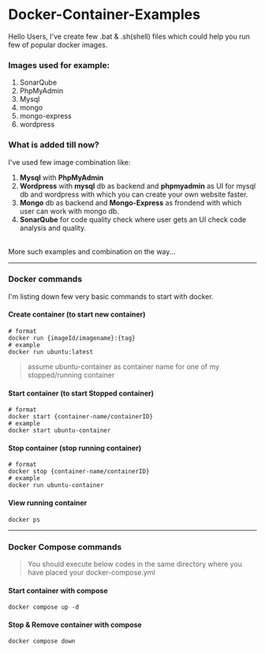 # Docker-Container-Examples

Hello Users,
I've create few .bat & .sh(shell) files which could help you run few of popular docker images.

### Images used for example:
1. SonarQube
2. PhpMyAdmin
3. Mysql
4. mongo
5. mongo-express
6. wordpress

### What is added till now?
I've used few image combination like:
1.  **Mysql** with **PhpMyAdmin**
2.  **Wordpress** with **mysql** db as backend and **phpmyadmin** as UI for mysql db and wordpress with which you can create your own website faster.
3.  **Mongo** db as backend and **Mongo-Express** as frondend with which user can work with mongo db.
4.  **SonarQube** for code quality check where user gets an UI check code analysis and quality.
<br>
More such examples and combination on the way...

---
### Docker commands
I'm listing down few very basic commands to start with docker.

#### Create container (to start new container)
	# format 
	docker run {imageId/imagename}:{tag}
	# example
	docker run ubuntu:latest	


> assume ubuntu-container as container name for one of my stopped/running container 

#### Start container (to start Stopped container)
	# format 
	docker start {container-name/containerID}
	# example
	docker start ubuntu-container	

#### Stop container (stop running container)
	# format 
	docker stop {container-name/containerID}
	# example
	docker run ubuntu-container	
#### View running container
	docker ps	

---

### Docker Compose commands
> You should execute below codes in the same directory where you have placed your docker-compose.yml
 
#### Start container with compose
	docker compose up -d

#### Stop & Remove container with compose
	docker compose down

